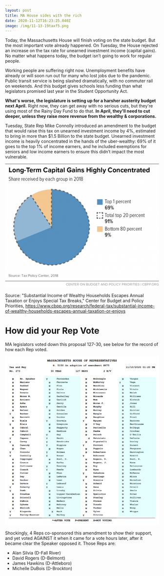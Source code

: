 ```yaml
---
layout: post
title: MA House sides with the rich
date: 2020-11-12T16:23:25.040Z
image: /img/11-13-19taxf5.png
---
```

Today, the Massachusetts House will finish voting on the state budget. But the most important vote already happened. On Tuesday, the House rejected an increase on the tax rate for unearned investment income (capital gains). No matter what happens today, the budget isn’t going to work for regular people.

Working people are suffering right now. Unemployment benefits have already or will soon run out for many who lost jobs due to the pandemic. Public transit service is being slashed dramatically, with no commuter rail on weekends. And this budget gives schools less funding than what legislators promised last year in the Student Opportunity Act.

**What's worse, the legislature is setting up for a harsher austerity budget next April.**  Right now, they can get away with no serious cuts, but they're using most of the Rainy Day Fund to do that. **In April, they'll need to cut deeper, unless they raise more revenue from the wealthy & corporations.**

Tuesday, State Rep Mike Connolly introduced an amendment to the budget that would raise this tax on unearned investment income by 4%, estimated to bring in more than $1.5 Billion to the state budget. Unearned investment income is heavily concentrated in the hands of the uber-wealthy: 69% of it goes to the top 1% of income earners, and he included exemptions for seniors and low income earners to ensure this didn’t impact the most vulnerable.

![](/img/11-13-19taxf5.png)

Source: "Substantial Income of Wealthy Households Escapes Annual Taxation or Enjoys Special Tax Breaks," Center for Budget and Policy Priorities, https://www.cbpp.org/research/federal-tax/substantial-income-of-wealthy-households-escapes-annual-taxation-or-enjoys

# [](https://www.cbpp.org/research/federal-tax/substantial-income-of-wealthy-households-escapes-annual-taxation-or-enjoys)How did your Rep Vote

MA legislators voted down this proposal 127-30, see below for the record of how each Rep voted.

![](/img/rc273.png)

Shockingly, 4 Reps co-sponsored this amendment to show their support, and yet voted AGAINST it when it came for a vote hours later, after it became clear the Speaker opposed it.  Those Reps are:

* Alan Silvia (D-Fall River)
* David Rogers (D-Belmont)
* James Hawkins (D-Attleboro)
* Michelle DuBois (D-Brockton)